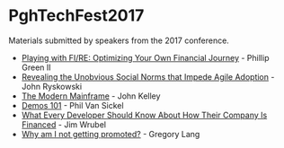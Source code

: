 # PghTechFest2017
Materials submitted by speakers from the 2017 conference.

 * [Playing with FI/RE: Optimizing Your Own Financial Journey](https://github.com/phillipgreenii/talks/blob/master/playing-with-fire-optimizing-your-own-financial-journey/README.md) - Phillip Green II
 * [Revealing the Unobvious Social Norms that Impede Agile Adoption](Social%20Norms%20Presentation%20for%20post.pdf) - John Ryskowski
 * [The Modern Mainframe](The%20Modern%20Mainframe.pdf) - John Kelley
 * [Demos 101](Summa%2C%20Effective%20Demos.pptx) - Phil Van Sickel
 * [What Every Developer Should Know About How Their Company Is Financed](https://slides.com/jameswrubel/financing_for_technical_staff) - Jim Wrubel
 * [Why am I not getting promoted?](R%38%D%20%Career%20%Ladder.pdf) - Gregory Lang 
